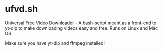# ufvd.sh
Universal Free Video Downloader - A bash-script meant as a front-end to yt-dlp to make downloading videos easy and free.
Runs on Linux and Mac OS.

Make sure you have yt-dlp and ffmpeg installed!
